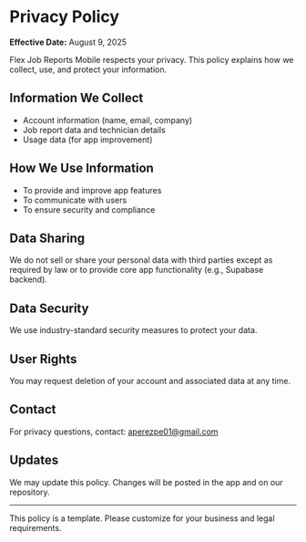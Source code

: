 # Privacy Policy

**Effective Date:** August 9, 2025

Flex Job Reports Mobile respects your privacy. This policy explains how we collect, use, and protect your information.

## Information We Collect
- Account information (name, email, company)
- Job report data and technician details
- Usage data (for app improvement)

## How We Use Information
- To provide and improve app features
- To communicate with users
- To ensure security and compliance

## Data Sharing
We do not sell or share your personal data with third parties except as required by law or to provide core app functionality (e.g., Supabase backend).

## Data Security
We use industry-standard security measures to protect your data.

## User Rights
You may request deletion of your account and associated data at any time.

## Contact
For privacy questions, contact: aperezpe01@gmail.com

## Updates
We may update this policy. Changes will be posted in the app and on our repository.

---

This policy is a template. Please customize for your business and legal requirements.
